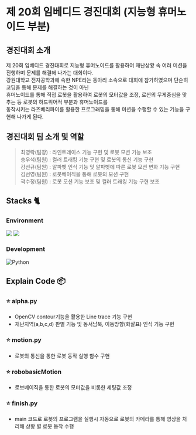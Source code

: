 # 제 20회 임베디드 경진대회 (지능형 휴머노이드 부분)

## 경진대회 소개
제 20회 임베디드 경진대회로 지능형 휴머노이드를 활용하여 재난상황 속 여러 미션을 진행하며 문제를 해결해 나가는 대회이다.<br>
강원대학교 전자공학과에 속한 NPE라는 동아리 소속으로 대회에 참가하였으며 단순히 코딩을 통해 문제를 해결하는 것이 아닌 <br>
휴머노이드를 통해 직접 로봇을 활용하여 로봇의 모터값을 조정, 로션의 무게중심을 맞추는 등 로봇의 하드위어적 부분과 휴머노이드를 <br>
동작시키는 라즈베리파이를 활용한 프로그래밍을 통해 미션을 수행할 수 있는 기능을 구현해 나가게 된다.

## 경진대회 팀 소개 및 역할
> 최영락(팀장) : 라인트레이스 기능 구현 및 로봇 모션 기능 보조<br>
> 송우석(팀원) : 컬러 트래킹 기능 구현 및 로봇의 통신 기능 구현<br>
> 강선규(팀원) : 알파벳 인식 기능 및 알파벳에 따른 로봇 모션 변화 기능 구현<br>
> 김선영(팀원) : 로봇베이직을 통해 로봇의 모션 구현<br>
> 곽수정(팀원) : 로봇 모션 기능 보조 및 컬러 트래킹 기능 구현 보조<br>


## Stacks 🐈

### Environment
 <img src="https://img.shields.io/badge/PyCharm-007396?style=for-the-badge&logo=PyCharm&logoColor=white"> <img src="https://img.shields.io/badge/RoboBasic-green?style=for-the-badge&logo=RoboBasic&logoColor=white">
 
 
### Development
![Python](https://img.shields.io/badge/-Python-blue?logo=python&logoColor=white)

##  Explain Code 📦

### ⭐️ alpha.py
- OpenCV contour기능을 활용한 Line trace 기능 구현
- 재난지역(a,b,c,d) 판별 기능 및 동서남북, 이동방향(화살표) 인식 기능 구현

### ⭐️ motion.py
- 로봇의 통신을 통한 로봇 동작 실행 함수 구현

### ⭐️ robobasicMotion
- 로보베이직을 통한 로봇의 모터값을 비롯한 세팅값 조정

### ⭐️ finish.py
- main 코드로 로봇의 프로그램을 실행시 자동으로 로봇의 카메라를 통해 영상을 처리해 상황 별 로봇 동작 수행
